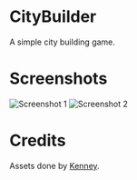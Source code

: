 # CityBuilder

A simple city building game.

# Screenshots

![Screenshot 1](https://github.com/pvigier/CityBuilder/raw/master/images/screenshot1.png)
![Screenshot 2](https://github.com/pvigier/CityBuilder/raw/master/images/screenshot2.png)

# Credits

Assets done by [Kenney](https://opengameart.org/users/kenney).